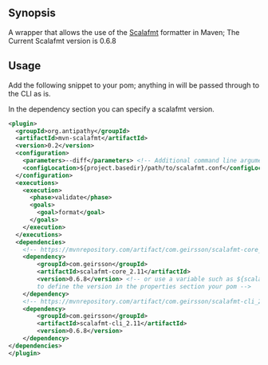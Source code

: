 ## Synopsis

A wrapper that allows the use of the [Scalafmt](https://github.com/olafurpg/scalafmt/) formatter in Maven;
The Current Scalafmt version is 0.6.8

## Usage

Add the following snippet to your pom; anything in <parameters> will be
passed through to the CLI as is.

In the dependency section you can specify a scalafmt version.

```xml
<plugin>
  <groupId>org.antipathy</groupId>
  <artifactId>mvn-scalafmt</artifactId>
  <version>0.2</version>
  <configuration>
    <parameters>--diff</parameters> <!-- Additional command line arguments-->
    <configLocation>${project.basedir}/path/to/scalafmt.conf</configLocation>
  </configuration>
  <executions>
    <execution>
      <phase>validate</phase>
      <goals>
        <goal>format</goal>
      </goals>
    </execution>
  </executions>
  <dependencies>
    <!-- https://mvnrepository.com/artifact/com.geirsson/scalafmt-core_2.11 -->
    <dependency>
        <groupId>com.geirsson</groupId>
        <artifactId>scalafmt-core_2.11</artifactId>
        <version>0.6.8</version> <!-- or use a variable such as ${scalaFMTVersion}
        to define the version in the properties section your pom -->
    </dependency>
    <!-- https://mvnrepository.com/artifact/com.geirsson/scalafmt-cli_2.11 -->
    <dependency>
        <groupId>com.geirsson</groupId>
        <artifactId>scalafmt-cli_2.11</artifactId>
        <version>0.6.8</version>
    </dependency>
</dependencies>
</plugin>
```

